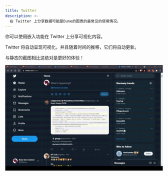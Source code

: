 ```yaml
---
title: Twitter
description: >-
  在 Twitter 上分享数据可能是Dune的图表的最常见的使用情况。
---
```


你可以使用嵌入功能在 Twitter 上分享可视化内容。

Twitter 将自动呈现可视化，并且随着时间的推移，它们将自动更新。

与静态的截图相比这绝对是更好的体验！

![Twitter会自动正确显示嵌入链接](images/twitter.gif)





